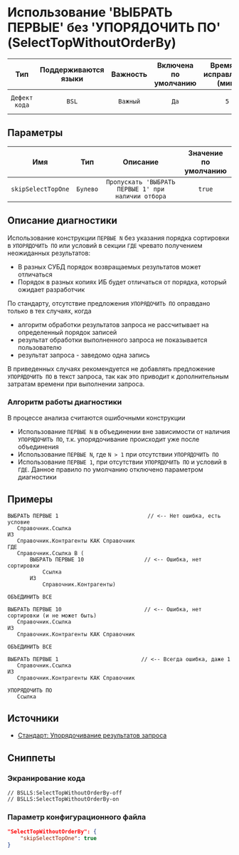 # Использование 'ВЫБРАТЬ ПЕРВЫЕ' без 'УПОРЯДОЧИТЬ ПО' (SelectTopWithoutOrderBy)

|      Тип      |    Поддерживаются<br>языки    | Важность |    Включена<br>по умолчанию    |    Время на<br>исправление (мин)    |                      Теги                       |
|:-------------:|:-----------------------------:|:--------:|:------------------------------:|:-----------------------------------:|:-----------------------------------------------:|
| `Дефект кода` |             `BSL`             | `Важный` |              `Да`              |                 `5`                 |       `standard`<br>`sql`<br>`suspicious`       |

## Параметры 


|        Имя         |   Тип    |                      Описание                      |    Значение<br>по умолчанию    |
|:------------------:|:--------:|:--------------------------------------------------:|:------------------------------:|
| `skipSelectTopOne` | `Булево` | `Пропускать 'ВЫБРАТЬ ПЕРВЫЕ 1' при наличии отбора` |             `true`             |
<!-- Блоки выше заполняются автоматически, не трогать -->
## Описание диагностики
<!-- Описание диагностики заполняется вручную. Необходимо понятным языком описать смысл и схему работу -->

Использование конструкции `ПЕРВЫЕ N` без указания порядка сортировки в `УПОРЯДОЧИТЬ ПО` или условий в секции `ГДЕ` чревато получением неожиданных результатов:
- В разных СУБД порядок возвращаемых результатов может отличаться 
- Порядок в разных копиях ИБ будет отличаться от порядка, который ожидает разработчик

По стандарту, отсутствие предложения `УПОРЯДОЧИТЬ ПО` оправдано только в тех случаях, когда
- алгоритм обработки результатов запроса не рассчитывает на определенный порядок записей
- результат обработки выполненного запроса не показывается пользователю
- результат запроса - заведомо одна запись

В приведенных случаях рекомендуется не добавлять предложение `УПОРЯДОЧИТЬ ПО` в текст запроса, так как это приводит к дополнительным затратам времени при выполнении запроса.

### Алгоритм работы диагностики

В процессе анализа считаются ошибочными конструкции
- Использование `ПЕРВЫЕ N` в объединении вне зависимости от наличия `УПОРЯДОЧИТЬ ПО`, т.к. упорядочивание происходит уже после объединения
- Использование `ПЕРВЫЕ N`, где `N > 1` при отсутствии `УПОРЯДОЧИТЬ ПО`
- Использование `ПЕРВЫЕ 1`, при отсутствии `УПОРЯДОЧИТЬ ПО` и условий в `ГДЕ`. Данное правило по умолчанию отключено параметром диагностики 

## Примеры
<!-- В данном разделе приводятся примеры, на которые диагностика срабатывает, а также можно привести пример, как можно исправить ситуацию -->

```bsl
ВЫБРАТЬ ПЕРВЫЕ 1                            // <-- Нет ошибка, есть условие
   Справочник.Ссылка
ИЗ
   Справочник.Контрагенты КАК Справочник
ГДЕ
   Справочник.Ссылка В (
       ВЫБРАТЬ ПЕРВЫЕ 10                   // <-- Ошибка, нет сортировки
           Ссылка
       ИЗ
           Справочник.Контрагенты)
   
ОБЪЕДИНИТЬ ВСЕ
   
ВЫБРАТЬ ПЕРВЫЕ 10                          // <-- Ошибка, нет сортировки (и не может быть)
   Справочник.Ссылка
ИЗ
   Справочник.Контрагенты КАК Справочник
   
ОБЪЕДИНИТЬ ВСЕ
   
ВЫБРАТЬ ПЕРВЫЕ 1                          // <-- Всегда ошибка, даже 1
   Справочник.Ссылка
ИЗ
   Справочник.Контрагенты КАК Справочник

УПОРЯДОЧИТЬ ПО
   Ссылка
```

## Источники
<!-- Необходимо указывать ссылки на все источники, из которых почерпнута информация для создания диагностики -->
<!-- Примеры источников

* Источник: [Стандарт: Тексты модулей](https://its.1c.ru/db/v8std#content:456:hdoc)
* Полезная информация: [Отказ от использования модальных окон](https://its.1c.ru/db/metod8dev#content:5272:hdoc)
* Источник: [Cognitive complexity, ver. 1.4](https://www.sonarsource.com/docs/CognitiveComplexity.pdf) -->

- [Стандарт: Упорядочивание результатов запроса](https://its.1c.ru/db/v8std#content:412:hdoc)

## Сниппеты

<!-- Блоки ниже заполняются автоматически, не трогать -->
### Экранирование кода

```bsl
// BSLLS:SelectTopWithoutOrderBy-off
// BSLLS:SelectTopWithoutOrderBy-on
```

### Параметр конфигурационного файла

```json
"SelectTopWithoutOrderBy": {
    "skipSelectTopOne": true
}
```
